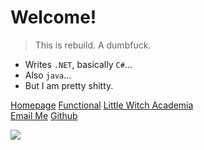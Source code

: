 # Welcome!

> This is rebuild. A dumbfuck.

- Writes `.NET`, basically `C#`...
- Also `java`...
- But I am pretty shitty.

[Homepage](//www.rebuild.moe)
[Functional](//functional.rebuild.moe)
[Little Witch Academia](//littlewitch.academy)<br>
[Email Me](mailto:admin@rebuild.moe)
[Github](https://github.com/Shimogawa)


![](https://tuchuang001.com/images/2017/06/16/ie-die1.jpg)